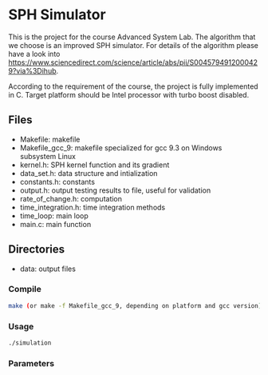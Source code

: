# SPH Simulator

This is the project for the course Advanced System Lab. The algorithm that we choose is an improved SPH simulator. For details of the algorithm please have a look into https://www.sciencedirect.com/science/article/abs/pii/S0045794912000429?via%3Dihub.

According to the requirement of the course, the project is fully implemented in C. Target platform should be Intel processor with turbo boost disabled.

## Files
- Makefile:             makefile
- Makefile_gcc_9:       makefile specialized for gcc 9.3 on Windows subsystem Linux
- kernel.h:             SPH kernel function and its gradient
- data_set.h:           data structure and intialization
- constants.h:          constants
- output.h:             output testing results to file, useful for validation
- rate_of_change.h:     computation
- time_integration.h:   time integration methods
- time_loop:            main loop
- main.c:               main function

## Directories
- data:                 output files

### Compile
```sh
make (or make -f Makefile_gcc_9, depending on platform and gcc version)
```
### Usage
```sh
./simulation
```

### Parameters
```sh
```